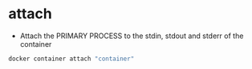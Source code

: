 # attach

- Attach the PRIMARY PROCESS to the stdin, stdout and stderr of the container

```sh
docker container attach "container"
```
